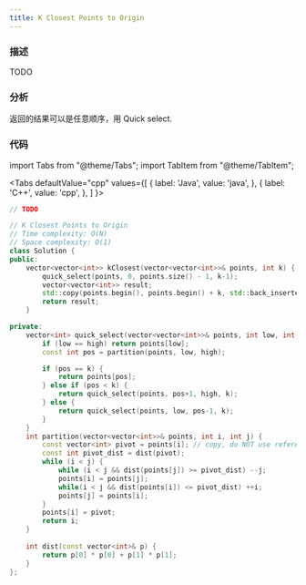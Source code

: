 ```yaml
---
title: K Closest Points to Origin
---
```


### 描述

TODO

### 分析

返回的结果可以是任意顺序，用 Quick select.

### 代码

import Tabs from "@theme/Tabs";
import TabItem from "@theme/TabItem";

<Tabs
defaultValue="cpp"
values={[
{ label: 'Java', value: 'java', },
{ label: 'C++', value: 'cpp', },
]
}>
<TabItem value="java">

```java
// TODO
```

</TabItem>
<TabItem value="cpp">

```cpp
// K Closest Points to Origin
// Time complexity: O(N)
// Space complexity: O(1)
class Solution {
public:
    vector<vector<int>> kClosest(vector<vector<int>>& points, int k) {
        quick_select(points, 0, points.size() - 1, k-1);
        vector<vector<int>> result;
        std::copy(points.begin(), points.begin() + k, std::back_inserter(result));
        return result;
    }

private:
    vector<int> quick_select(vector<vector<int>>& points, int low, int high, int k) {
        if (low == high) return points[low];
        const int pos = partition(points, low, high);

        if (pos == k) {
            return points[pos];
        } else if (pos < k) {
            return quick_select(points, pos+1, high, k);
        } else {
            return quick_select(points, low, pos-1, k);
        }
    }
    int partition(vector<vector<int>>& points, int i, int j) {
        const vector<int> pivot = points[i]; // copy, do NOT use reference!
        const int pivot_dist = dist(pivot);
        while (i < j) {
            while (i < j && dist(points[j]) >= pivot_dist) --j;
            points[i] = points[j];
            while(i < j && dist(points[i]) <= pivot_dist) ++i;
            points[j] = points[i];
        }
        points[i] = pivot;
        return i;
    }
    
    int dist(const vector<int>& p) {
        return p[0] * p[0] + p[1] * p[1];
    }
};
```

</TabItem>
</Tabs>
